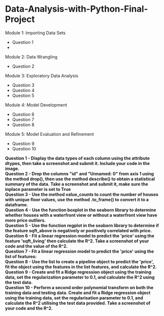 # Data-Analysis-with-Python-Final-Project

Module 1: Importing Data Sets

- Question 1
- 
Module 2: Data Wrangling

- Question 2
  
Module 3: Exploratory Data Analysis

- Question 3
- Question 4
- Question 5
  
Module 4: Model Development

- Question 6
- Question 7
- Question 8
  
Module 5: Model Evaluation and Refinement

- Question 9
- Question 10

<div id="Q1">
<b>Question 1 - Display the data types of each column using the attribute dtypes, then take a screenshot and submit it. Include your code in the image.</b>
  
</div>

<div id="Q2">
<b>Question 2 - Drop the columns "id" and "Unnamed: 0" from axis 1 using the method drop(), then use the method describe() to obtain a statistical summary of the data. Take a screenshot and submit it, make sure the inplace parameter is set to True</b>
  
</div>

<div id="Q3">
<b>Question 3 - Use the method value_counts to count the number of houses with unique floor values, use the method .to_frame() to convert it to a dataframe.</b>
  
</div>

<div id="Q4">
<b>Question 4 - Use the function boxplot in the seaborn library to determine whether houses with a waterfront view or without a waterfront view have more price outliers.</b>
  
</div>

<div id="Q5">
<b>Question 5 - Use the function regplot in the seaborn library to determine if the feature sqft_above is negatively or positively correlated with price.</b>
  
</div>
<div id="Q6">
<b>Question 6 - Fit a linear regression model to predict the 'price' using the feature 'sqft_living' then calculate the R^2. Take a screenshot of your code and the value of the R^2.</b>
  
</div>

<div id="Q7">
<b>Question 7 - Fit a linear regression model to predict the 'price' using the list of features:</b>
  
</div>

<div id="Q8">
<b>Question 8 - Use the list to create a pipeline object to predict the 'price', fit the object using the features in the list features, and calculate the R^2.</b>
  
</div>

<div id="Q9">
<b>Question 9 - Create and fit a Ridge regression object using the training data, set the regularization parameter to 0.1, and calculate the R^2 using the test data.</b>
  
</div>

</div>
<div id="Q10">
<b>Question 10 - Perform a second order polynomial transform on both the training data and testing data. Create and fit a Ridge regression object using the training data, set the regularisation parameter to 0.1, and calculate the R^2 utilising the test data provided. Take a screenshot of your code and the R^2.</b>
  
</div>
